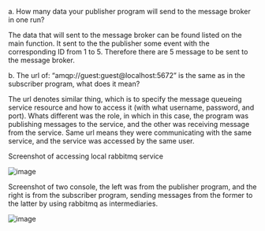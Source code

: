 a. How many data your publisher program will send to the message broker in one
run? 

The data that will sent to the message broker can be found listed on the main 
function. It sent to the the publisher some event with the corresponding ID from
1 to 5. Therefore there are 5 message to be sent to the message broker.

b. The url of: “amqp://guest:guest@localhost:5672” is the same as in the subscriber
program, what does it mean?

The url denotes similar thing, which is to specify the message queueing service 
resource and how to access it (with what username, password, and port). Whats different
was the role, in which in this case, the program was publishing messages to the service,
and the other was receiving message from the service. Same url means they were 
communicating with the same service, and the service was accessed by the same user.

Screenshot of accessing local rabbitmq service

![image](https://github.com/Nabilcodes/publisher/assets/71275597/a04ee0cd-a788-4403-a269-3f8c6566d5d6)

Screenshot of two console, the left was from the publisher program, and the right is from
the subscriber program, sending messages from the former to the latter by using rabbitmq
as intermediaries.

![image](https://github.com/Nabilcodes/publisher/assets/71275597/6bbe98dc-1c79-4cb4-95c1-f968f90deb03)

